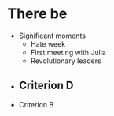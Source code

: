 # There be
- Significant moments
  - Hate week
  - First meeting with Julia
  - Revolutionary leaders
- Criterion D
  - 
- Criterion B